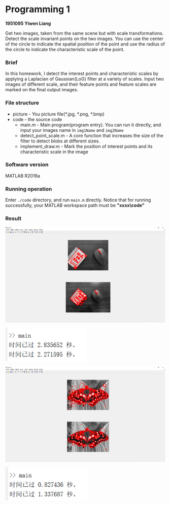 # Programming 1

**1951095   Yiwen Liang**

Get two images, taken from the same scene but with scale transformations. Detect the scale invariant points on the two images. You can use the center of the circle to indicate the spatial position of the point and use the radius of the circle to indicate the characteristic scale of the point.



### Brief

In this homework, I detect the interest points and characteristic scales by applying a Laplacian of Gaussian(LoG) filter at a variety of scales. Input two images of different scale, and their feature points and feature scales are marked on the final output images.

### File structure

- picture - You picture file(*.jpg, *.png, *.bmp)
- code - the source code
  - main.m - Main program(program entry). You can run it directly, and input your images name in `img1Name` and `img2Name`
  - detect_point_scale.m -  A core function that increases the size of the filter to detect blobs at different sizes.
  - implement_draw.m - Mark the position of interest points and its characteristic scale in the image

### Software version

MATLAB R2016a

### Running operation 

Enter `./code` directory, and run `main.m` directly. Notice that for running successfully, your MATLAB workspace path must be **"xxxx\code"**

### Result

![image-20220409220709877](assets/image-20220409220709877.png)

![image-20220409220732989](assets/image-20220409220732989.png)

![image-20220410114603169](assets/image-20220410114603169.png)

![image-20220410114614322](assets/image-20220410114614322.png)

